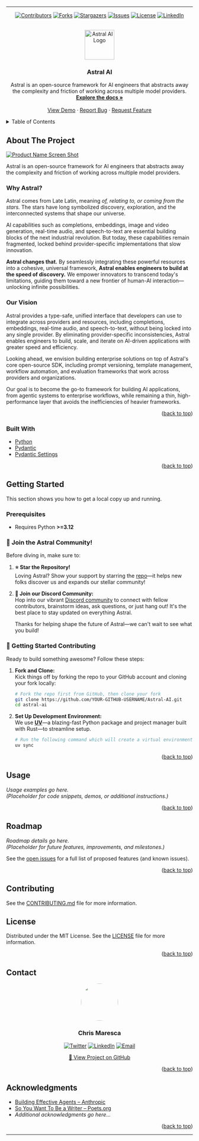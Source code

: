 
---

<a id="readme-top"></a>

<!-- Improved compatibility of back to top link: See: https://github.com/othneildrew/Best-README-Template/pull/73 -->

<!--
*** Thanks for checking out Astral AI. If you have a suggestion
*** that would make this better, please fork the repo and create a pull request
*** or simply open an issue with the tag "enhancement".
*** Don't forget to give the project a star!
*** Thanks again! Now go create something AMAZING!
-->

<!-- PROJECT SHIELDS -->
<div align="center">
  
[![Contributors][contributors-shield]][contributors-url] [![Forks][forks-shield]][forks-url] [![Stargazers][stars-shield]][stars-url] [![Issues][issues-shield]][issues-url] [![License][license-shield]][license-url] [![LinkedIn][linkedin-shield]][linkedin-url]

</div>

<!-- PROJECT LOGO -->
<br />
<div align="center">
  <a href="https://github.com/chrismaresca/Astral-AI">
    <img src="images/logo.png" alt="Astral AI Logo" width="80" height="80">
  </a>

  <h3 align="center">Astral AI</h3>

  <p align="center">
    Astral is an open-source framework for AI engineers that abstracts away the complexity and friction of working across multiple model providers.
    <br />
    <a href="https://github.com/chrismaresca/Astral-AI"><strong>Explore the docs »</strong></a>
    <br />
    <br />
    <a href="https://github.com/chrismaresca/Astral-AI">View Demo</a>
    &middot;
    <a href="https://github.com/chrismaresca/Astral-AI/issues/new?labels=bug&template=bug-report---.md">Report Bug</a>
    &middot;
    <a href="https://github.com/chrismaresca/Astral-AI/issues/new?labels=enhancement&template=feature-request---.md">Request Feature</a>
  </p>
</div>

<!-- TABLE OF CONTENTS -->
<details>
  <summary>Table of Contents</summary>
  <ol>
    <li>
      <a href="#about-the-project">About The Project</a>
      <ul>
        <li><a href="#built-with">Built With</a></li>
      </ul>
    </li>
    <li>
      <a href="#getting-started">Getting Started</a>
      <ul>
        <li><a href="#prerequisites">Prerequisites</a></li>
        <li><a href="#installation">Installation</a></li>
      </ul>
    </li>
    <li><a href="#usage">Usage</a></li>
    <li><a href="#roadmap">Roadmap</a></li>
    <li><a href="#contributing">Contributing</a></li>
    <li><a href="#license">License</a></li>
    <li><a href="#contact">Contact</a></li>
    <li><a href="#acknowledgments">Acknowledgments</a></li>
  </ol>
</details>

<!-- ABOUT THE PROJECT -->

## About The Project

[![Product Name Screen Shot][product-screenshot]](https://github.com/chrismaresca/Astral-AI)

Astral is an open-source framework for AI engineers that abstracts away the complexity and friction of working across multiple model providers.

### Why Astral?

Astral comes from Late Latin, meaning *of, relating to, or coming from the stars.* The stars have long symbolized discovery, exploration, and the interconnected systems that shape our universe.

AI capabilities such as completions, embeddings, image and video generation, real-time audio, and speech-to-text are essential building blocks of the next industrial revolution. But today, these capabilities remain fragmented, locked behind provider-specific implementations that slow innovation.

**Astral changes that.** By seamlessly integrating these powerful resources into a cohesive, universal framework, **Astral enables engineers to build at the speed of discovery.** We empower innovators to transcend today's limitations, guiding them toward a new frontier of human-AI interaction—unlocking infinite possibilities.

### Our Vision

Astral provides a type-safe, unified interface that developers can use to integrate across providers and resources, including completions, embeddings, real-time audio, and speech-to-text, without being locked into any single provider. By eliminating provider-specific inconsistencies, Astral enables engineers to build, scale, and iterate on AI-driven applications with greater speed and efficiency.

Looking ahead, we envision building enterprise solutions on top of Astral's core open-source SDK, including prompt versioning, template management, workflow automation, and evaluation frameworks that work across providers and organizations.

Our goal is to become the go-to framework for building AI applications, from agentic systems to enterprise workflows, while remaining a thin, high-performance layer that avoids the inefficiencies of heavier frameworks.

<p align="right">(<a href="#readme-top">back to top</a>)</p>

### Built With

- [Python](https://www.python.org/)
- [Pydantic](https://pydantic-docs.helpmanual.io/)
- [Pydantic Settings](https://docs.pydantic.dev/latest/concepts/pydantic_settings/)

<p align="right">(<a href="#readme-top">back to top</a>)</p>

<!-- GETTING STARTED -->

## Getting Started

This section shows you how to get a local copy up and running.

### Prerequisites

- Requires Python **>=3.12**

### 🌌 Join the Astral Community!

Before diving in, make sure to:

1. **⭐️ Star the Repository!**  
   Loving Astral? Show your support by starring the [repo](https://github.com/chrismaresca/Astral-AI)—it helps new folks discover us and expands our stellar community!

2. **💬 Join our Discord Community:**  
   Hop into our vibrant [Discord community](https://discord.gg/czNPugfa) to connect with fellow contributors, brainstorm ideas, ask questions, or just hang out! It's the best place to stay updated on everything Astral.

   Thanks for helping shape the future of Astral—we can't wait to see what you build!

### **🚀 Getting Started Contributing**

Ready to build something awesome? Follow these steps:

1. **Fork and Clone:**  
   Kick things off by forking the repo to your GitHub account and cloning your fork locally:
   ```bash
   # Fork the repo first from GitHub, then clone your fork
   git clone https://github.com/YOUR-GITHUB-USERNAME/Astral-AI.git
   cd astral-ai
   ```

2. **Set Up Development Environment:**  
   We use [**UV**](https://docs.astral.sh/uv/)—a blazing-fast Python package and project manager built with Rust—to streamline setup.
   ```bash
   # Run the following command which will create a virtual environment and download all dependencies.
   uv sync
   ```

<p align="right">(<a href="#readme-top">back to top</a>)</p>

<!-- USAGE -->

## Usage

*Usage examples go here.*  
*(Placeholder for code snippets, demos, or additional instructions.)*

<p align="right">(<a href="#readme-top">back to top</a>)</p>

<!-- ROADMAP -->

## Roadmap

*Roadmap details go here.*  
*(Placeholder for future features, improvements, and milestones.)*

See the [open issues](https://github.com/chrismaresca/Astral-AI/issues) for a full list of proposed features (and known issues).

<p align="right">(<a href="#readme-top">back to top</a>)</p>

<!-- CONTRIBUTING -->

## Contributing

See the [CONTRIBUTING.md](CONTRIBUTING.md) file for more information.
<!-- LICENSE -->

## License

Distributed under the MIT License. See the [LICENSE](LICENSE) file for more information.


<p align="right">(<a href="#readme-top">back to top</a>)</p>

<!-- CONTACT -->

## Contact

<div align="center">
  <img src="https://github.com/chrismaresca.png" width="100" height="100" style="border-radius:50%">
  <h3>Chris Maresca</h3>
  
  [![Twitter](https://img.shields.io/badge/Twitter-%40TheChrisMaresca-1DA1F2?style=for-the-badge&logo=twitter&logoColor=white)](https://x.com/TheChrisMaresca)
  [![LinkedIn](https://img.shields.io/badge/LinkedIn-Chris%20Maresca-0077B5?style=for-the-badge&logo=linkedin&logoColor=white)](https://www.linkedin.com/in/chris-maresca/)
  [![Email](https://img.shields.io/badge/Email-chris%40chrismaresca.dev-D14836?style=for-the-badge&logo=gmail&logoColor=white)](mailto:chris@chrismaresca.dev)
  
  [🚀 View Project on GitHub](https://github.com/chrismaresca/Astral-AI)
</div>

<p align="right">(<a href="#readme-top">back to top</a>)</p>

<!-- ACKNOWLEDGMENTS -->

## Acknowledgments

- [Building Effective Agents – Anthropic](https://www.anthropic.com/engineering/building-effective-agents)
- [So You Want To Be a Writer – Poets.org](https://poets.org/poem/so-you-want-be-writer)
- *Additional acknowledgments go here...*

<p align="right">(<a href="#readme-top">back to top</a>)</p>

<!-- MARKDOWN LINKS & IMAGES -->
<!-- https://www.markdownguide.org/basic-syntax/#reference-style-links -->

[contributors-shield]: https://img.shields.io/github/contributors/othneildrew/Best-README-Template.svg?style=for-the-badge  
[contributors-url]: https://github.com/chrismaresca/Astral-AI/graphs/contributors  
[forks-shield]: https://img.shields.io/github/forks/othneildrew/Best-README-Template.svg?style=for-the-badge  
[forks-url]: https://github.com/chrismaresca/Astral-AI/network/members  
[stars-shield]: https://img.shields.io/github/stars/othneildrew/Best-README-Template.svg?style=for-the-badge  
[stars-url]: https://github.com/chrismaresca/Astral-AI/stargazers  
[issues-shield]: https://img.shields.io/github/issues/othneildrew/Best-README-Template.svg?style=for-the-badge  
[issues-url]: https://github.com/chrismaresca/Astral-AI/issues  
[license-shield]: https://img.shields.io/github/license/othneildrew/Best-README-Template.svg?style=for-the-badge  
[license-url]: https://github.com/chrismaresca/Astral-AI/blob/master/LICENSE  
[linkedin-shield]: https://img.shields.io/badge/-LinkedIn-black.svg?style=for-the-badge&logo=linkedin&colorB=555  
[linkedin-url]: https://www.linkedin.com/in/chris-maresca/  
[product-screenshot]: images/screenshot.png

[Next.js]: https://img.shields.io/badge/next.js-000000?style=for-the-badge&logo=nextdotjs&logoColor=white  
[Next-url]: https://nextjs.org/  
[React.js]: https://img.shields.io/badge/React-20232A?style=for-the-badge&logo=react&logoColor=61DAFB  
[React-url]: https://reactjs.org/  
[Vue.js]: https://img.shields.io/badge/Vue.js-35495E?style=for-the-badge&logo=vuedotjs&logoColor=4FC08D  
[Vue-url]: https://vuejs.org/  
[Angular.io]: https://img.shields.io/badge/Angular-DD0031?style=for-the-badge&logo=angular&logoColor=white  
[Angular-url]: https://angular.io/  
[Svelte.dev]: https://img.shields.io/badge/Svelte-4A4A55?style=for-the-badge&logo=svelte&logoColor=FF3E00  
[Svelte-url]: https://svelte.dev/  
[Laravel.com]: https://img.shields.io/badge/Laravel-FF2D20?style=for-the-badge&logo=laravel&logoColor=white  
[Laravel-url]: https://laravel.com  
[Bootstrap.com]: https://img.shields.io/badge/Bootstrap-563D7C?style=for-the-badge&logo=bootstrap&logoColor=white  
[Bootstrap-url]: https://getbootstrap.com  
[JQuery.com]: https://img.shields.io/badge/jQuery-0769AD?style=for-the-badge&logo=jquery&logoColor=white  
[JQuery-url]: https://jquery.com

---
